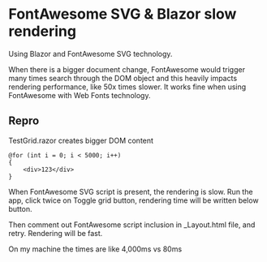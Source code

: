 ﻿# FontAwesome SVG & Blazor slow rendering

Using Blazor and FontAwesome SVG technology.

When there is a bigger document change, FontAwesome would trigger many times search through the DOM object and this heavily impacts rendering performance, like 50x times slower. It works fine when using FontAwesome with Web Fonts technology.

## Repro

TestGrid.razor creates bigger DOM content
```razor
@for (int i = 0; i < 5000; i++)
{
    <div>123</div>
}
```

When FontAwesome SVG script is present, the rendering is slow.
Run the app, click twice on Toggle grid button, rendering time will be written below button.

Then comment out FontAwesome script inclusion in _Layout.html file, and retry. Rendering will be fast.

On my machine the times are like 4,000ms vs 80ms
